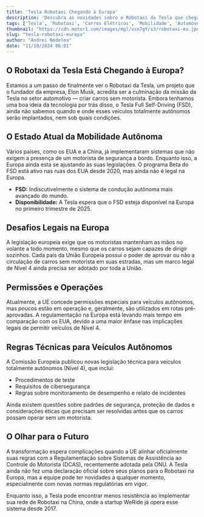 ```yaml
---
title: 'Tesla Robotaxi Chegando à Europa'
description: 'Descubra as novidades sobre o Robotaxi da Tesla que chega à Europa.'
tags: ['Tesla', 'Robotaxi', 'Carros Elétricos', 'Mobilidade', 'Automóveis']
thumbnail: "https://cdn.motor1.com/images/mgl/vxn7gY/s3/robotaxi-eu.jpg"
slug: "tesla-robotaxi-europa"
author: "Andrei Nedelea"
date: "11/10/2024 06:01"
---
```


## O Robotaxi da Tesla Está Chegando à Europa?

Estamos a um passo de finalmente ver o Robotaxi da Tesla, um projeto que o fundador da empresa, Elon Musk, acredita ser a culminação da missão da Tesla no setor automotivo — criar carros sem motorista. Embora tenhamos uma boa ideia da tecnologia por trás disso, o Tesla Full Self-Driving (FSD), ainda não sabemos quando e onde esses veículos totalmente autônomos serão implantados, nem sob quais condições.

## O Estado Atual da Mobilidade Autônoma

Vários países, como os EUA e a China, já implementaram sistemas que não exigem a presença de um motorista de segurança a bordo. Enquanto isso, a Europa ainda está se ajustando às suas legislações. O programa Beta do FSD está ativo nas ruas dos EUA desde 2020, mas ainda não é legal na Europa.

- **FSD:** Indiscutivelmente o sistema de condução autônoma mais avançado do mundo.
- **Disponibilidade:** A Tesla espera que o FSD esteja disponível na Europa no primeiro trimestre de 2025.

## Desafios Legais na Europa

A legislação europeia exige que os motoristas mantenham as mãos no volante a todo momento, mesmo que os carros sejam capazes de dirigir sozinhos. Cada país da União Europeia possui o poder de aprovar ou não a circulação de carros sem motorista em suas estradas, mas um marco legal de Nível 4 ainda precisa ser adotado por toda a União.

## Permissões e Operações

Atualmente, a UE concede permissões especiais para veículos autônomos, mas poucos estão em operação e, geralmente, são utilizados em rotas pré-aprovadas. A regulamentação na Europa está levando mais tempo em comparação com os EUA, devido a uma maior ênfase nas implicações legais de permitir veículos de Nível 4.

## Regras Técnicas para Veículos Autônomos

A Comissão Europeia publicou novas legislação técnica para veículos totalmente autônomos (Nível 4), que inclui:

- Procedimentos de teste
- Requisitos de cibersegurança
- Regras sobre monitoramento de desempenho e relato de incidentes

Ainda existem questões sobre padrões de segurança, proteção de dados e considerações éticas que precisam ser resolvidas antes que os carros possam operar sem um motorista.

## O Olhar para o Futuro

A transformação espera complicações quando a UE alinhar oficialmente suas regras com a Regulamentação sobre Sistemas de Assistência ao Controle do Motorista (DCAS), recentemente adotada pela ONU. A Tesla ainda não fez uma declaração oficial sobre seus planos para o Robotaxi na Europa, mas a equipe pode ter novidades a qualquer momento, especialmente com novas normas regulatórias em vigor.

Enquanto isso, a Tesla pode encontrar menos resistência ao implementar sua rede de Robotaxi na China, onde a startup WeRide já opera esse sistema desde 2017.